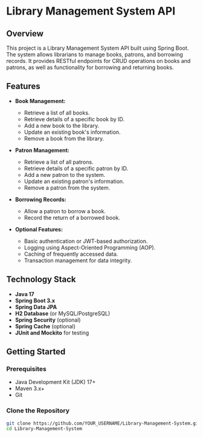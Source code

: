 # Library Management System API

## Overview

This project is a Library Management System API built using Spring Boot. The system allows librarians to manage books, patrons, and borrowing records. It provides RESTful endpoints for CRUD operations on books and patrons, as well as functionality for borrowing and returning books.

## Features

- **Book Management:**
  - Retrieve a list of all books.
  - Retrieve details of a specific book by ID.
  - Add a new book to the library.
  - Update an existing book's information.
  - Remove a book from the library.

- **Patron Management:**
  - Retrieve a list of all patrons.
  - Retrieve details of a specific patron by ID.
  - Add a new patron to the system.
  - Update an existing patron's information.
  - Remove a patron from the system.

- **Borrowing Records:**
  - Allow a patron to borrow a book.
  - Record the return of a borrowed book.

- **Optional Features:**
  - Basic authentication or JWT-based authorization.
  - Logging using Aspect-Oriented Programming (AOP).
  - Caching of frequently accessed data.
  - Transaction management for data integrity.

## Technology Stack

- **Java 17**
- **Spring Boot 3.x**
- **Spring Data JPA**
- **H2 Database** (or MySQL/PostgreSQL)
- **Spring Security** (optional)
- **Spring Cache** (optional)
- **JUnit and Mockito** for testing

## Getting Started

### Prerequisites

- Java Development Kit (JDK) 17+
- Maven 3.x+
- Git

### Clone the Repository

```bash
git clone https://github.com/YOUR_USERNAME/Library-Management-System.git
cd Library-Management-System
